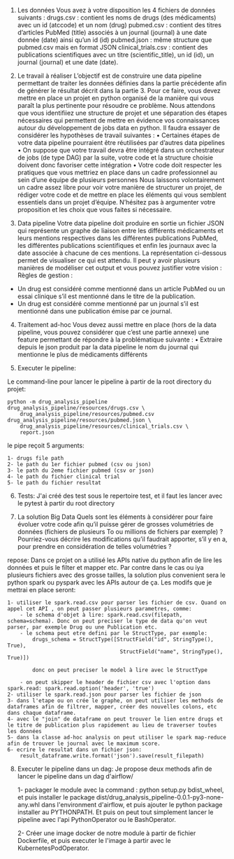 1. Les données
Vous avez à votre disposition les 4 fichiers de données suivants :
drugs.csv : contient les noms de drugs (des médicaments) avec un id (atccode) et un nom (drug) pubmed.csv : contient des titres d’articles PubMed (title) associés à un journal (journal) à une date donnée (date) ainsi qu’un id (id)
pubmed.json : même structure que pubmed.csv mais en format JSON
clinical_trials.csv : contient des publications scientifiques avec un titre (scientific_title), un id (id), un journal (journal) et une date (date).

2. Le travail à réaliser
L’objectif est de construire une data pipeline permettant de traiter les données définies dans la partie précédente afin de générer le résultat décrit dans la partie 3.
Pour ce faire, vous devez mettre en place un projet en python organisé de la manière qui vous paraît la plus pertinente pour résoudre ce problème. Nous attendons que vous identifiiez une structure de projet et une séparation des étapes nécessaires qui permettent de mettre en évidence vos connaissances autour du développement de jobs data en python.
Il faudra essayer de considérer les hypothèses de travail suivantes :
• Certaines étapes de votre data pipeline pourraient être réutilisées par d’autres data pipelines
• On suppose que votre travail devra être intégré dans un orchestrateur de jobs (de type DAG) par la suite, votre code et la structure choisie doivent donc favoriser cette intégration
• Votre code doit respecter les pratiques que vous mettriez en place dans un cadre professionnel au sein d’une équipe de plusieurs personnes
Nous laissons volontairement un cadre assez libre pour voir votre manière de structurer un projet, de rédiger votre code et de mettre en place les éléments qui vous semblent essentiels dans un projet d’équipe. N’hésitez pas à argumenter votre proposition et les choix que vous faites si nécessaire.

3. Data pipeline
Votre data pipeline doit produire en sortie un fichier JSON qui représente un graphe de liaison entre les différents médicaments et leurs mentions respectives dans les différentes publications PubMed, les différentes publications scientifiques et enfin les journaux avec la date associée à chacune de ces mentions. La représentation ci-dessous permet de visualiser ce qui est attendu. Il peut y avoir plusieurs manières de modéliser cet output et vous pouvez justifier votre vision :
Règles de gestion :
- Un drug est considéré comme mentionné dans un article PubMed ou un essai clinique s’il est mentionné dans le titre de la publication.
- Un drug est considéré comme mentionné par un journal s’il est mentionné dans une publication émise par ce journal.

4. Traitement ad-hoc
Vous devez aussi mettre en place (hors de la data pipeline, vous pouvez considérer que c’est une partie annexe) une feature permettant de répondre à la problématique suivante :
• Extraire depuis le json produit par la data pipeline le nom du journal qui mentionne le plus de médicaments différents

5. Executer le pipeline:

Le command-line pour lancer le pipeline à partir de la root directory du projet:
    
    python -m drug_analysis_pipeline drug_analysis_pipeline/resources/drugs.csv \
        drug_analysis_pipeline/resources/pubmed.csv drug_analysis_pipeline/resources/pubmed.json \
        drug_analysis_pipeline/resources/clinical_trials.csv \
        report.json
        
le pipe reçoit 5 arguments:
    
    1- drugs file path
    2- le path du 1er fichier pubmed (csv ou json)
    3- le path du 2eme fichier pubmed (csv or json)
    4- le path du fichier clinical trial
    5- le path du fichier resultat

6. Tests:
J'ai créé des test sous le repertoire test, et il faut les lancer avec le pytest à partir du root directory

7. La solution Big Data
Quels sont les éléments à considérer pour faire évoluer votre code afin qu’il puisse gérer de grosses volumétries de données (fichiers de plusieurs To ou millions de fichiers par exemple) ?
Pourriez-vous décrire les modifications qu’il faudrait apporter, s’il y en a, pour prendre en considération de telles volumétries ?

repose:
Dans ce projet on a utilisé les APIs native du python afin de lire les données et puis le filter et mapper etc.
Par contre dans le cas ou iya plusieurs fichiers avec des grosse tailles, la solution plus convenient sera le python spark ou pyspark avec les APIs autour de ça.
Les modifs que je mettrai en place seront:

    1- utiliser le spark.read.csv pour parser les fichier de csv. Quand on appel cet API , on peut passer plusieurs parametres, comme:
        - le schema d'objet à lire: spark.read.csv(filepath, schema=schema). Donc on peut preciser le type de data qu'on veut parser, par exemple Drug ou une Publication etc.
        - le schema peut etre defini par le StructType, par exemple: 
            drugs_schema = StructType([StructField("id", StringType(), True),
                                        StructField("name", StringType(), True)])
            
            donc on peut preciser le model à lire avec le StructType
        
        - on peut skipper le header de fichier csv avec l'option dans spark.read: spark.read.option('header', 'true')
    2- utiliser le spark.read.json pour parser les fichier de json
    3- dans l'etape ou on crée le graphe, on peut utiliser les methods de dataframes afin de filtrer, mapper, créer des nouvelles colons, etc dans chaque dataframe.
    4- avec le "join" de dataframe on peut trouver le lien entre drugs et le titre de publication plus rapidement au lieu de traverser toutes les données  
    5- dans la classe ad-hoc analysis on peut utiliser le spark map-reduce afin de trouver le journal avec le maximum score.
    6- ecrire le resultat dans un fichier json:
        result_dataframe.write.format('json').save(result_filepath)

8. Executer le pipeline dans un dag:
Je propose deux methods afin de lancer le pipeline dans un dag d'airflow/
    
    1- packager le module avec la command : python setup.py bdist_wheel, et puis installer le package dist/drug_analysis_pipeline-0.0.1-py3-none-any.whl
    dans l'environment d'airflow, et puis ajouter le python package installer au PYTHONPATH. Et puis on peut tout simplement lancer le pipeline avec 
    l'api PythonOperator ou le BashOperator.
    
    2- Créer une image docker de notre module à partir de fichier Dockerfile, et puis executer le l'image à partir avec le KubernetesPodOperator.  
    
